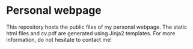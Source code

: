 # Personal webpage

This repository hosts the public files of my personal webpage. The static html files and cv.pdf are generated using Jinja2 templates. For more information, do not hesitate to contact me!